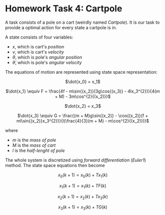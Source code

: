# Homework Task 4: Cartpole

A task consists of a pole on a cart (weirdly named *Cartpole*). It is our task to provide a optimal action for every state a cartpole is in. 

A state consists of four variables:

- $x$, which is cart's *position*
- $v$, which is cart's *velocity*
- $\theta$, which is pole's *angular position*
- $\dot{\theta}$, which is pole's *angular velocity*

The equations of motion are represented using state space representation:

<div align=center>
 
  $\dot{x_0} = x_1$
  
  $\dot{x_1} \equiv F = \frac{4f - m\sin{(x_2)}(3g\cos{(x_3)} - 4lx_3^{2})}{4(m + M) - 3m\cos^{2}{(x_2)}}$
  
  $\dot{x_2} = x_3$

  $\dot{x_3} \equiv G = \frac{(m + M)g\sin{(x_2)} - \cos{(x_2)}(f + ml\sin{(x_2)}x_3^{2})}{l(\frac{4}{3}(m + M) - m\cos^{2}{(x_2)})}$ 

</div>

where 

- $m$ is the *mass of pole*
- $M$ is the *mass of cart*
- $l$ is the *half-lenght of pole* 

The whole system is discretized using *forward differentiation* (*Euler1*) method. The state space equations then become 

<div align=center>

$x_0(k + 1) = x_0(k) + Tx_1(k)$

$x_1(k + 1) = x_1(k) + TF(k)$

$x_2(k + 1) = x_2(k) + Tx_3(k)$

$x_3(k + 1) = x_3(k) + TG(k)$

</div>
